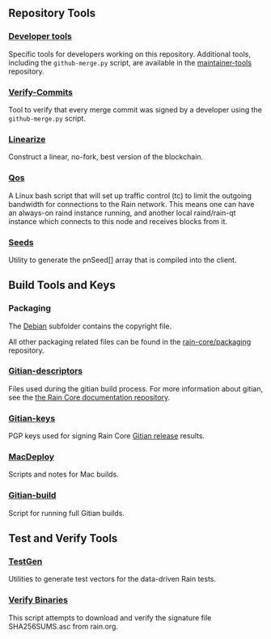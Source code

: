 Repository Tools
---------------------

### [Developer tools](/contrib/devtools) ###
Specific tools for developers working on this repository.
Additional tools, including the `github-merge.py` script, are available in the [maintainer-tools](https://github.com/rain-core/rain-maintainer-tools) repository.

### [Verify-Commits](/contrib/verify-commits) ###
Tool to verify that every merge commit was signed by a developer using the `github-merge.py` script.

### [Linearize](/contrib/linearize) ###
Construct a linear, no-fork, best version of the blockchain.

### [Qos](/contrib/qos) ###

A Linux bash script that will set up traffic control (tc) to limit the outgoing bandwidth for connections to the Rain network. This means one can have an always-on raind instance running, and another local raind/rain-qt instance which connects to this node and receives blocks from it.

### [Seeds](/contrib/seeds) ###
Utility to generate the pnSeed[] array that is compiled into the client.

Build Tools and Keys
---------------------

### Packaging ###
The [Debian](/contrib/debian) subfolder contains the copyright file.

All other packaging related files can be found in the [rain-core/packaging](https://github.com/rain-core/packaging) repository.

### [Gitian-descriptors](/contrib/gitian-descriptors) ###
Files used during the gitian build process. For more information about gitian, see the [the Rain Core documentation repository](https://github.com/rain-core/docs).

### [Gitian-keys](/contrib/gitian-keys)
PGP keys used for signing Rain Core [Gitian release](/doc/release-process.md) results.

### [MacDeploy](/contrib/macdeploy) ###
Scripts and notes for Mac builds.

### [Gitian-build](/contrib/gitian-build.py) ###
Script for running full Gitian builds.

Test and Verify Tools
---------------------

### [TestGen](/contrib/testgen) ###
Utilities to generate test vectors for the data-driven Rain tests.

### [Verify Binaries](/contrib/verifybinaries) ###
This script attempts to download and verify the signature file SHA256SUMS.asc from rain.org.
